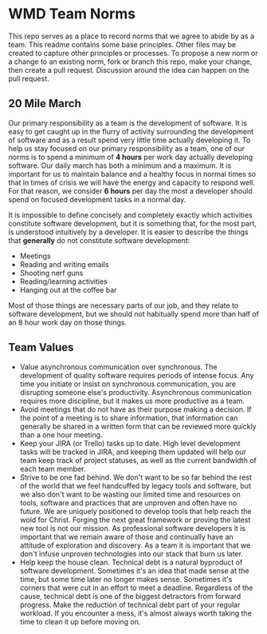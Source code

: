 WMD Team Norms
==============

This repo serves as a place to record norms that we agree to abide by as a team. This readme contains some base principles. Other files may be created to capture other principles or processes. To propose a new norm or a change to an existing norm, fork or branch this repo, make your change, then create a pull request. Discussion around the idea can happen on the pull request.

20 Mile March
-------------

Our primary responsibility as a team is the development of software. It is easy to get caught up in the flurry of activity surrounding the development of software and as a result spend very little time actually developing it. To help us stay focused on our primary responsibility as a team, one of our norms is to spend a minimum of **4 hours** per work day actually developing software. Our daily march has both a minimum and a maximum. It is important for us to maintain balance and a healthy focus in normal times so that in times of crisis we will have the energy and capacity to respond well. For that reason, we consider **6 hours** per day the most a developer should spend on focused development tasks in a normal day. 

It is impossible to define concisely and completely exactly which activities constitute software development, but it is something that, for the most part, is understood intuitively by a developer. It is easier to describe the things that **generally** do not constitute software development:

* Meetings
* Reading and writing emails
* Shooting nerf guns
* Reading/learning activities
* Hanging out at the coffee bar

Most of those things are necessary parts of our job, and they relate to software development, but we should not habitually spend more than half of an 8 hour work day on those things.

Team Values
-----------
* Value asynchronous communication over synchronous. The development of quality software requires periods of intense focus. Any time you initiate or insist on synchronous communication, you are disrupting someone else's productivity. Asynchronous communication requires more discipline, but it makes us more productive as a team.
* Avoid meetings that do not have as their purpose making a decision. If the point of a meeting is to share information, that information can generally be shared in a written form that can be reviewed more quickly than a one hour meeting.
* Keep your JIRA (or Trello) tasks up to date.  High level development tasks will be tracked in JIRA, and keeping them updated will help our team keep track of project statuses, as well as the current bandwidth of each team member.
* Strive to be one fad behind. We don't want to be so far behind the rest of the world that we feel handcuffed by legacy tools and software, but we also don't want to be wasting our limited time and resources on tools, software and practices that are unproven and often have no future. We are uniquely positioned to develop tools that help reach the wold for Christ. Forging the next great framework or proving the latest new tool is not our mission. As professional software developers it is important that we remain aware of those and continually have an attitude of exploration and discovery. As a team it is important that we don't infuse unproven technologies into our stack that burn us later.
* Help keep the house clean. Technical debt is a natural byproduct of software development. Sometimes it's an idea that made sense at the time, but some time later no longer makes sense. Sometimes it's corners that were cut in an effort to meet a deadline. Regardless of the cause, technical debt is one of the biggest detractors from forward progress. Make the reduction of technical debt part of your regular workload. If you encounter a mess, it's almost always worth taking the time to clean it up before moving on.
